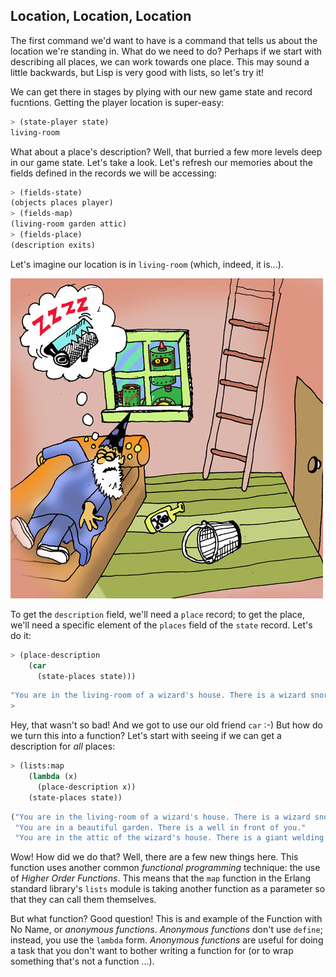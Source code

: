 ## Location, Location, Location

The first command we'd want to have is a command that tells us about the location we're standing in. What do we need to do? Perhaps if we start with describing all places, we can work towards one place. This may sound a little backwards, but Lisp is very good with lists, so let's try it!

We can get there in stages by plying with our new game state and record fucntions. Getting the player location is super-easy:

```lisp
> (state-player state)
living-room
```

What about a place's description? Well, that burried a few more levels deep in our game state. Let's take a look. Let's refresh our memories about the fields defined in the records we will be accessing:

```lisp
> (fields-state)
(objects places player)
> (fields-map)
(living-room garden attic)
> (fields-place)
(description exits)
```

Let's imagine our location is in ``living-room`` (which, indeed, it is...).

![](images/living_room.jpg)

To get the ``description`` field, we'll need a ``place`` record; to get the place, we'll need a specific element of the ``places`` field of the ``state`` record. Let's do it:

```lisp
> (place-description
    (car
      (state-places state)))
```
```lisp
"You are in the living-room of a wizard's house. There is a wizard snoring loudly on the couch."
>
```

Hey, that wasn't so bad! And we got to use our old friend ``car`` :-) But how do we turn this into a function? Let's start with seeing if we can get a description for *all* places:

```lisp
> (lists:map
    (lambda (x)
      (place-description x))
    (state-places state))
```
```lisp
("You are in the living-room of a wizard's house. There is a wizard snoring loudly on the couch."
 "You are in a beautiful garden. There is a well in front of you."
 "You are in the attic of the wizard's house. There is a giant welding torch in the corner.")
```

Wow! How did we do that? Well, there are a few new things here. This function uses another common *functional programming* technique: the use of *Higher Order Functions*. This means that the ``map`` function in the Erlang standard library's ``lists`` module is taking another function as a parameter so that they can call them themselves.

But what function? Good question! This is and example of the Function with No Name, or *anonymous functions*. *Anonymous functions* don't use ``define``; instead, you use the ``lambda`` form. *Anonymous functions* are useful for doing a task that you don't want to bother writing a function for (or to wrap something that's not a function ...).
